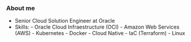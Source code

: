 ### About me
- Senior Cloud Solution Engineer at Oracle
- Skills:
          - Oracle Cloud Infraestructure (OCI)
          - Amazon Web Services (AWS)
          - Kubernetes
          - Docker
          - Cloud Native
          - IaC (Terraform)
          - Linux  

  
